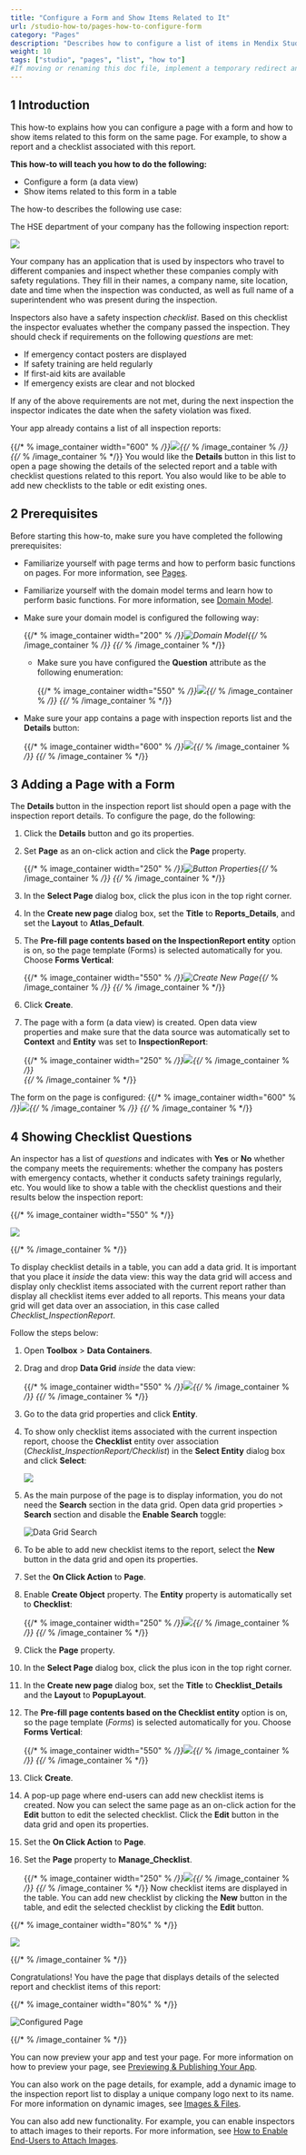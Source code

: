 ```yaml
---
title: "Configure a Form and Show Items Related to It"
url: /studio-how-to/pages-how-to-configure-form
category: "Pages"
description: "Describes how to configure a list of items in Mendix Studio."
weight: 10
tags: ["studio", "pages", "list", "how to"]
#If moving or renaming this doc file, implement a temporary redirect and let the respective team know they should update the URL in the product. See Mapping to Products for more details.
---
```


## 1 Introduction 

This how-to explains how you can configure a page with a form and how to show items related to this form on the same page. For example, to show a report and a checklist associated with this report. 

**This how-to will teach you how to do the following:**

* Configure a form (a data view)
* Show items related to this form in a table 

The how-to describes the following use case: 

The HSE department of your company has the following inspection report:

![](/attachments/studio-how-to/pages/pages-how-to-configure-form/report-example.png)

Your company has an application that is used by inspectors who travel to different companies and inspect whether these companies comply with safety regulations. They fill in their names, a company name, site location, date and time when the inspection was conducted, as well as full name of a superintendent who was present during the inspection. 

Inspectors also have a safety inspection *checklist*. Based on this checklist the inspector evaluates whether the company passed the inspection. They should check if requirements on the following *questions* are met:

* If emergency contact posters are displayed
* If safety training are held regularly
* If first-aid kits are available 
* If emergency exists are clear and not blocked

If any of the above requirements are not met, during the next inspection the inspector indicates the date when the safety violation was fixed. 

Your app already contains a list of all inspection reports:

{{/* % image_container width="600" % */}}![](/attachments/studio-how-to/pages/pages-how-to-configure-form/inspection-report-list.png){{/* % /image_container % */}} 
{{/* % /image_container % */}} 
You would like the **Details** button in this list to open a page showing the details of the selected report and a table with checklist questions related to this report. You also would like to be able to add new checklists to the table or edit existing ones. 

## 2 Prerequisites

Before starting this how-to, make sure you have completed the following prerequisites:

* Familiarize yourself with page terms and how to perform basic functions on pages. For more information, see [Pages](/studio/page-editor). 

* Familiarize yourself with the domain model terms and learn how to perform basic functions. For more information, see [Domain Model](/studio/domain-models).

* Make sure your domain model is configured the following way:

    {{/* % image_container width="200" % */}}![Domain Model](/attachments/studio-how-to/pages/pages-how-to-configure-form/domain-model.png){{/* % /image_container % */}} 
{{/* % /image_container % */}} 
    * Make sure you have configured the **Question** attribute as the following enumeration:

		{{/* % image_container width="550" % */}}![](/attachments/studio-how-to/pages/pages-how-to-configure-form/enumeration.png){{/* % /image_container % */}} 
{{/* % /image_container % */}} 
* Make sure your app contains a page with inspection reports list and the **Details** button:

    {{/* % image_container width="600" % */}}![](/attachments/studio-how-to/pages/pages-how-to-configure-form/inspection-report-list.png){{/* % /image_container % */}} 
{{/* % /image_container % */}} 
## 3 Adding a Page with a Form

The **Details** button in the inspection report list should open a page with the inspection report details. To configure the page, do the following:

1. Click the **Details** button and go its properties.

2. Set **Page** as an on-click action and click the **Page** property.

	{{/* % image_container width="250" % */}}![Button Properties](/attachments/studio-how-to/pages/pages-how-to-configure-form/button-properties.png){{/* % /image_container % */}} 
{{/* % /image_container % */}} 
3.  In the **Select Page** dialog box, click the plus icon in the top right corner.

1.  In the **Create new page** dialog box, set the **Title** to **Reports_Details**, and set the **Layout** to **Atlas_Default**. 

2.  The **Pre-fill page contents based on the InspectionReport entity** option is on, so the page template (Forms) is selected automatically for you. Choose **Forms Vertical**:

	{{/* % image_container width="550" % */}}![Create New Page](/attachments/studio-how-to/pages/pages-how-to-configure-form/create-new-page.png){{/* % /image_container % */}} 
{{/* % /image_container % */}} 
3. Click **Create**.
	
7. The page with a form (a data view) is created. Open data view properties and make sure that the data source was automatically set to **Context** and **Entity** was set to **InspectionReport**:

      {{/* % image_container width="250" % */}}![](/attachments/studio-how-to/pages/pages-how-to-configure-form/data-view-source.png){{/* % /image_container % */}}  
{{/* % /image_container % */}} 

The form on the page is configured: 
{{/* % image_container width="600" % */}}![](/attachments/studio-how-to/pages/pages-how-to-configure-form/data-view-configured.png){{/* % /image_container % */}} 
{{/* % /image_container % */}} 
## 4 Showing Checklist Questions

An inspector has a list of *questions* and indicates with **Yes** or **No** whether the company meets the requirements: whether the company has posters with emergency contacts, whether it conducts safety trainings regularly, etc. You would like to show a table with the checklist questions and their results below the inspection report: 

{{/* % image_container width="550" % */}}

![](/attachments/studio-how-to/pages/pages-how-to-configure-form/inspection-report-example.png)

{{/* % /image_container % */}} 

To display checklist details in a table, you can add a data grid. It is important that you place it *inside* the data view: this way the data grid will access and display only checklist items associated with the current report rather than display all checklist items ever added to all reports. This means your data grid will get data over an association, in this case called *Checklist_InspectionReport*.

Follow the steps below:

1. Open **Toolbox** > **Data Containers**.

2. Drag and drop **Data Grid** *inside* the data view:

    {{/* % image_container width="550" % */}}![](/attachments/studio-how-to/pages/pages-how-to-configure-form/data-grid-inside-data-view.png){{/* % /image_container % */}} 
{{/* % /image_container % */}} 
3. Go to the data grid properties and click **Entity**.  

4. To show only checklist items associated with the current inspection report, choose the **Checklist** entity over association (*Checklist_InspectionReport/Checklist*) in the **Select Entity** dialog box and click **Select**:

    ![](/attachments/studio-how-to/pages/pages-how-to-configure-form/data-grid-over-association.png)

5. As the main purpose of the page is to display information, you do not need the **Search** section in the data grid. Open data grid properties > **Search** section and disable the **Enable Search** toggle:

    ![Data Grid Search](/attachments/studio-how-to/pages/pages-how-to-configure-form/data-grid-search.png)

6. To be able to add new checklist items to the report, select the **New** button in the data grid and open its properties.

7. Set the **On Click Action** to **Page**. 

8. Enable **Create Object** property. The **Entity** property is automatically set to **Checklist**:

    {{/* % image_container width="250" % */}}![](/attachments/studio-how-to/pages/pages-how-to-configure-form/new-button-properties.png){{/* % /image_container % */}} 
{{/* % /image_container % */}} 
9. Click the **Page** property.

10. In the **Select Page** dialog box, click the plus icon in the top right corner.

11. In the **Create new page** dialog box, set the **Title** to **Checklist_Details** and the **Layout** to **PopupLayout**. 

12. The **Pre-fill page contents based on the Checklist entity** option is on, so the page template (*Forms*) is selected automatically for you. Choose **Forms Vertical**: 
	
	{{/* % image_container width="550" % */}}![](/attachments/studio-how-to/pages/pages-how-to-configure-form/manage-checklist.png){{/* % /image_container % */}} 
{{/* % /image_container % */}} 
13. Click **Create**.

14. A pop-up page where end-users can add new checklist items is created. Now you can select the same page as an on-click action for the **Edit** button to edit the selected checklist. Click the **Edit** button in the data grid and open its properties.

15. Set the **On Click Action** to **Page**.

16. Set the **Page** property to **Manage_Checklist**.

      {{/* % image_container width="250" % */}}![](/attachments/studio-how-to/pages/pages-how-to-configure-form/edit-button-properties.png){{/* % /image_container % */}} 
{{/* % /image_container % */}} 
Now checklist items are displayed in the table. You can add new checklist by clicking the **New** button in the table, and edit the selected checklist by clicking the **Edit** button.

{{/* % image_container width="80%" % */}}

![](/attachments/studio-how-to/pages/pages-how-to-configure-form/data-grid-configured.png)

{{/* % /image_container % */}} 

Congratulations! You have the page that displays details of the selected report and checklist items of this report:

{{/* % image_container width="80%" % */}}

![Configured Page](/attachments/studio-how-to/pages/pages-how-to-configure-form/configured-page.png)

{{/* % /image_container % */}} 

You can now preview your app and test your page. For more information on how to preview your page, see [Previewing & Publishing Your App](/studio/publishing-app).

You can also work on the page details, for example, add a dynamic image to the inspection report list to display a unique company logo next to its name. For more information on dynamic images, see [Images & Files](/studio/page-editor-widgets-images-and-files). 

You can also add new functionality. For example, you can enable inspectors to attach images to their reports. For more information, see [How to Enable End-Users to Attach Images](pages-how-to-attach-images).